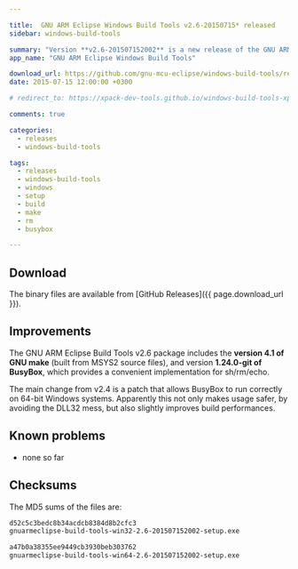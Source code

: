 ```yaml
---

title:  GNU ARM Eclipse Windows Build Tools v2.6-20150715* released
sidebar: windows-build-tools

summary: "Version **v2.6-201507152002** is a new release of the GNU ARM Eclipse Windows Build Tools, adding support for Windows 64-bit."
app_name: "GNU ARM Eclipse Windows Build Tools"

download_url: https://github.com/gnu-mcu-eclipse/windows-build-tools/releases/tag/v2.6/
date: 2015-07-15 12:00:00 +0300

# redirect_to: https://xpack-dev-tools.github.io/windows-build-tools-xpack/blog/2015/07/15/windows-build-tools-v2.6-20150715-released/

comments: true

categories:
  - releases
  - windows-build-tools

tags:
  - releases
  - windows-build-tools
  - windows
  - setup
  - build
  - make
  - rm
  - busybox

---
```


## Download

The binary files are available from [GitHub Releases]({{ page.download_url }}).

## Improvements

The GNU ARM Eclipse Build Tools v2.6 package includes the **version 4.1 of GNU make** (built from MSYS2 source files), and version **1.24.0-git of BusyBox**, which provides a convenient implementation for sh/rm/echo.

The main change from v2.4 is a patch that allows BusyBox to run correctly on 64-bit Windows systems. Apparently this not only makes usage safer, by avoiding the DLL32 mess, but also slightly improves build performances.

## Known problems

* none so far

## Checksums

The MD5 sums of the files are:

```txt
d52c5c3bedc8b34acdcb8384d8b2cfc3
gnuarmeclipse-build-tools-win32-2.6-201507152002-setup.exe

a47b0a38355ee9449cb3930beb303762
gnuarmeclipse-build-tools-win64-2.6-201507152002-setup.exe
```
